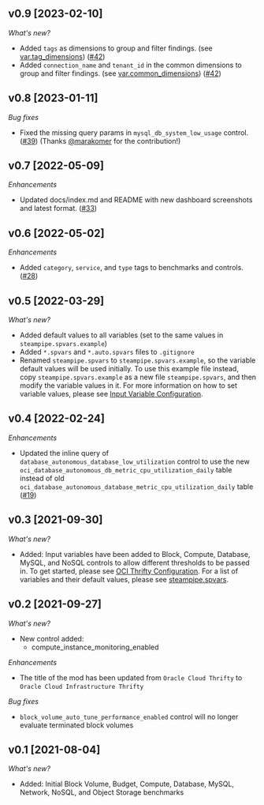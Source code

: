 ## v0.9 [2023-02-10]

_What's new?_

- Added `tags` as dimensions to group and filter findings. (see [var.tag_dimensions](https://hub.steampipe.io/mods/turbot/oci_thrifty/variables)) ([#42](https://github.com/turbot/steampipe-mod-oci-thrifty/pull/42))
- Added `connection_name` and `tenant_id` in the common dimensions to group and filter findings. (see [var.common_dimensions](https://hub.steampipe.io/mods/turbot/oci_thrifty/variables)) ([#42](https://github.com/turbot/steampipe-mod-oci-thrifty/pull/42))

## v0.8 [2023-01-11]

_Bug fixes_

- Fixed the missing query params in `mysql_db_system_low_usage` control. ([#39](https://github.com/turbot/steampipe-mod-oci-thrifty/pull/39)) (Thanks [@marakomer](https://github.com/marakomer) for the contribution!)

## v0.7 [2022-05-09]

_Enhancements_

- Updated docs/index.md and README with new dashboard screenshots and latest format. ([#33](https://github.com/turbot/steampipe-mod-oci-thrifty/pull/33))

## v0.6 [2022-05-02]

_Enhancements_

- Added `category`, `service`, and `type` tags to benchmarks and controls. ([#28](https://github.com/turbot/steampipe-mod-oci-thrifty/pull/28))

## v0.5 [2022-03-29]

_What's new?_

- Added default values to all variables (set to the same values in `steampipe.spvars.example`)
- Added `*.spvars` and `*.auto.spvars` files to `.gitignore`
- Renamed `steampipe.spvars` to `steampipe.spvars.example`, so the variable default values will be used initially. To use this example file instead, copy `steampipe.spvars.example` as a new file `steampipe.spvars`, and then modify the variable values in it. For more information on how to set variable values, please see [Input Variable Configuration](https://hub.steampipe.io/mods/turbot/oci_thrifty#configuration).

## v0.4 [2022-02-24]

_Enhancements_

- Updated the inline query of `database_autonomous_database_low_utilization` control to use the new `oci_database_autonomous_db_metric_cpu_utilization_daily` table instead of old `oci_database_autonomous_database_metric_cpu_utilization_daily` table ([#19](https://github.com/turbot/steampipe-mod-oci-thrifty/pull/19))

## v0.3 [2021-09-30]

_What's new?_

- Added: Input variables have been added to Block, Compute, Database, MySQL, and NoSQL controls to allow different thresholds to be passed in. To get started, please see [OCI Thrifty Configuration](https://hub.steampipe.io/mods/turbot/oci_thrifty#configuration). For a list of variables and their default values, please see [steampipe.spvars](https://github.com/turbot/steampipe-mod-oci-thrifty/blob/main/steampipe.spvars).

## v0.2 [2021-09-27]

_What's new?_

- New control added:
  - compute_instance_monitoring_enabled

_Enhancements_

- The title of the mod has been updated from `Oracle Cloud Thrifty` to `Oracle Cloud Infrastructure Thrifty`

_Bug fixes_

- `block_volume_auto_tune_performance_enabled` control will no longer evaluate terminated block volumes

## v0.1 [2021-08-04]

_What's new?_

- Added: Initial Block Volume, Budget, Compute, Database, MySQL, Network, NoSQL, and Object Storage benchmarks
